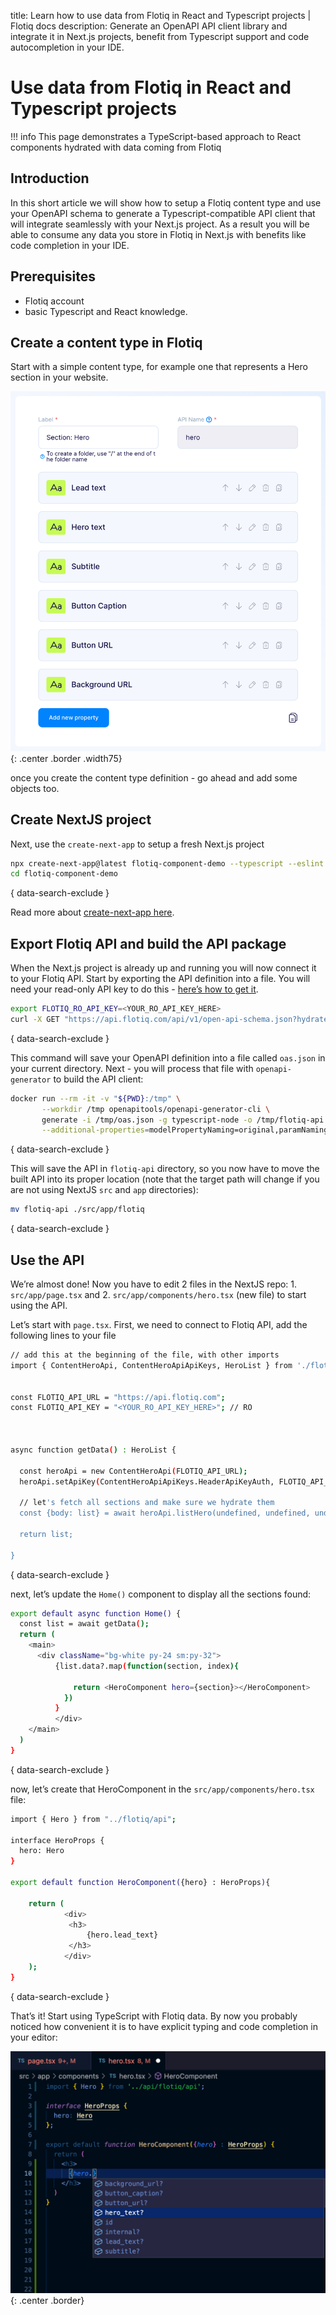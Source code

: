 title: Learn how to use data from Flotiq in React and Typescript projects | Flotiq docs
description: Generate an OpenAPI API client library and integrate it in Next.js projects, benefit from Typescript support and code autocompletion in your IDE.

# Use data from Flotiq in React and Typescript projects


!!! info
    This page demonstrates a TypeScript-based approach to React components hydrated with data coming from Flotiq


## Introduction

In this short article we will show how to setup a Flotiq content type and use your OpenAPI schema to generate a Typescript-compatible API client that will integrate seamlessly with your Next.js project. As a result you will be able to consume any data you store in Flotiq in Next.js with benefits like code completion in your IDE.

## Prerequisites

* Flotiq account
* basic Typescript and React knowledge.

## Create a content type in Flotiq

Start with a simple content type, for example one that represents a Hero section in your website.

 ![Content type definition for a Hero section component](images/nextjs-react-typescript-openapi/ctd-preview.png){: .center .border .width75}

once you create the content type definition - go ahead and add some objects too.

## Create NextJS project

Next, use the `create-next-app` to setup a fresh Next.js project

```bash
npx create-next-app@latest flotiq-component-demo --typescript --eslint
cd flotiq-component-demo
```
{ data-search-exclude }

Read more about [create-next-app here](https://nextjs.org/docs/api-reference/create-next-app).

## Export Flotiq API and build the API package

When the Next.js project is already up and running you will now connect it to your Flotiq API. Start by exporting the API definition into a file. You will need your read-only API key to do this - [here’s how to get it](https://flotiq.com/docs/API/?h=api+key#application-api-keys).

```bash
export FLOTIQ_RO_API_KEY=<YOUR_RO_API_KEY_HERE>
curl -X GET "https://api.flotiq.com/api/v1/open-api-schema.json?hydrate=1" -H "X-Auth-Token: ${FLOTIQ_RO_API_KEY}" > oas.json
```
{ data-search-exclude }

This command will save your OpenAPI definition into a file called `oas.json` in your current directory. Next - you will process that file with `openapi-generator` to build the API client:

```bash
docker run --rm -it -v "${PWD}:/tmp" \
       --workdir /tmp openapitools/openapi-generator-cli \
       generate -i /tmp/oas.json -g typescript-node -o /tmp/flotiq-api \
       --additional-properties=modelPropertyNaming=original,paramNaming=original,withNodeImports=true,supportsES6=true,npmName=component-api,npmVersion=0.1.0
```
{ data-search-exclude }

This will save the API in `flotiq-api` directory, so you now have to move the built API into its proper location (note that the target path will change if you are not using NextJS `src` and `app` directories):

```bash
mv flotiq-api ./src/app/flotiq
```
{ data-search-exclude }


## Use the API

We’re almost done! Now you have to edit 2 files in the NextJS repo: 1. `src/app/page.tsx` and 2. `src/app/components/hero.tsx` (new file) to start using the API.

Let’s start with `page.tsx`. First, we need to connect to Flotiq API, add the following lines to your file

```bash
// add this at the beginning of the file, with other imports
import { ContentHeroApi, ContentHeroApiApiKeys, HeroList } from './flotiq/api'


const FLOTIQ_API_URL = "https://api.flotiq.com";
const FLOTIQ_API_KEY = "<YOUR_RO_API_KEY_HERE>"; // RO



async function getData() : HeroList {

  const heroApi = new ContentHeroApi(FLOTIQ_API_URL);
  heroApi.setApiKey(ContentHeroApiApiKeys.HeaderApiKeyAuth, FLOTIQ_API_KEY);

  // let's fetch all sections and make sure we hydrate them 
  const {body: list} = await heroApi.listHero(undefined, undefined, undefined, undefined, 1)
  
  return list;

}
```
{ data-search-exclude }

next, let’s update the `Home()` component to display all the sections found:

```bash
export default async function Home() {
  const list = await getData();
  return (
    <main>
      <div className="bg-white py-24 sm:py-32">
          {list.data?.map(function(section, index){
  
              return <HeroComponent hero={section}></HeroComponent>
            })
          }
          </div>
    </main>
  )
}
```
{ data-search-exclude }

now, let’s create that HeroComponent in the `src/app/components/hero.tsx` file:

```bash
import { Hero } from "../flotiq/api";

interface HeroProps {
  hero: Hero
}

export default function HeroComponent({hero} : HeroProps){
    
    return (
            <div>
             <h3>
                 {hero.lead_text}
             </h3>
            </div>
    );
}
```
{ data-search-exclude }


That’s it! Start using TypeScript with Flotiq data. By now you probably noticed how convenient it is to have explicit typing and code completion in your editor:

 ![IDE autocompleting property names of your objects](images/nextjs-react-typescript-openapi/ide-code-completion.png){: .center .border}

